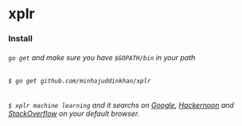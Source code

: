 # xplr

### Install
######  ```go get``` and make sure you have ``` $GOPATH/bin ``` in your path 
 
###### ``` $ go get github.com/minhajuddinkhan/xplr ```


 
######  ```$ xplr machine learning``` and it searchs on [Google](www.google.com), [Hackernoon](www.hackernoon.com) and [StackOverflow](www.stackoverflow.com) on your default browser. 
